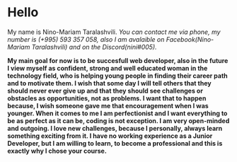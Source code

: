 # Hello
 My name is Nino-Mariam Taralashvili.
*You can contact me via phone, my number is (+995) 593 357 058, also I am avalaible on Facebook(Nino-Mariam Taralashvili) and on the Discord(nini#005).*


 **My main goal for now is to be succesfull web developer, also in the future I view myself as confident, strong and well educated woman in the technology field, who is helping young people in finding their career path and to motivate them. I wish that some day I will tell others that they should never ever give up and that they should see challenges or obstacles as opportunities, not as problems. I want that to happen because, I wish someone gave me that encouragement when I was younger. When it comes to me I am perfectionist and I want everything to be as perfect as it can be, coding is not exception. I am very open-minded and outgoing. I love new challenges, because I personally, always learn something exciting from it. I have no working experience as a Junior Developer, but I am willing to learn, to become a professional and this is exactly why I chose your course.**
